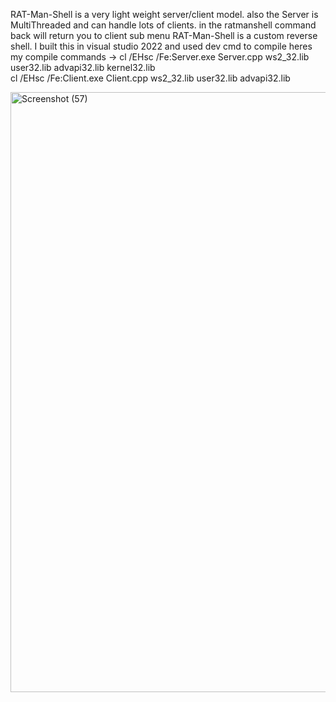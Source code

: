 RAT-Man-Shell is a very light weight server/client model. also the Server is MultiThreaded and can handle lots of clients. in the ratmanshell command back will return you to client sub menu RAT-Man-Shell is a custom reverse shell. I built this in visual studio 2022 and used dev cmd to compile heres my compile commands ->     cl /EHsc /Fe:Server.exe Server.cpp ws2_32.lib user32.lib advapi32.lib kernel32.lib        
cl /EHsc /Fe:Client.exe Client.cpp ws2_32.lib user32.lib advapi32.lib


<img width="960" alt="Screenshot (57)" src="https://github.com/user-attachments/assets/8eab8c00-919b-490d-ae37-3088115e6056">

